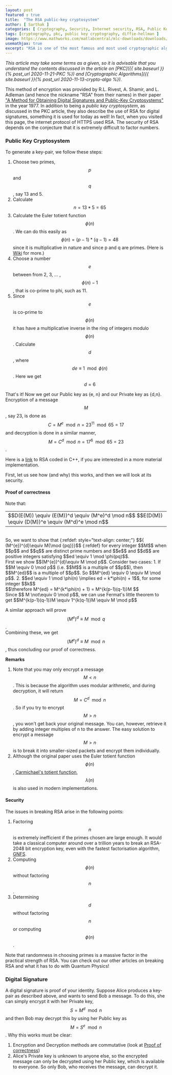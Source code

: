 ```yaml
---
layout: post
featured : true
title:  "The RSA public-key cryptosystem"
author: [ Sarthak ]
categories: [ Cryptography, Security, Internet security, RSA, Public Key Cryptography ]
tags: [cryptography, pkc, public key cryptography, diffie-hellman ]
image: https://www.mathworks.com/matlabcentral/mlc-downloads/downloads/submissions/38439/versions/1/screenshot.png 
usemathjax: true
excerpt: "RSA is one of the most famous and most used cryptographic algorithms. Let us take a peek behind the curtains of this beautiful mystery."
---
```


_This article may take some terms as a given, so it is advisable that you understand the contents discussed in the article on [PKC]({{ site.baseurl }}{% post_url 2020-11-21-PKC %}) and [Cryptographic Algorithms]({{ site.baseurl }}{% post_url 2020-11-13-crypto-algo %})._

This method of encryption was provided by R.L. Rivest, A. Shamir, and L. Adleman (and hence the nickname "RSA" from their names) in their paper ["A Method for Obtaining Digital Signatures and Public-Key Cryptosystems"](http://people.csail.mit.edu/rivest/Rsapaper.pdf) in the year 1977. In addition to being a _public key cryptosystem_, as discussed in the PKC article, they also describe the use of RSA for digital signatures, something it is used for today as well! In fact, when you visited this page, the internet protocol of HTTPS used RSA. The security of RSA depends on the conjecture that it is extremely difficult to factor numbers. 

### Public Key Cryptosystem
To generate a key-pair, we follow these steps:
1. Choose two primes, $$p$$ and $$q$$, say 13 and 5. 
2. Calculate $$n=13*5=65$$ 
3. Calculate the Euler totient function $$\phi(n)$$. We can do this easily as $$\phi(n)=(p-1)*(q-1)=48$$ since it is multiplicative in nature and since p and q are primes. (Here is [Wiki](https://en.wikipedia.org/wiki/Euler%27s_totient_function#Euler's_product_formula) for more.)
4. Choose a number $$e$$ between from 2, 3, ... , $$\phi(n)-1$$, that is co-prime to phi, such as 11.
5. Since $$e$$ is co-prime to $$\phi(n)$$ it has have a multiplicative inverse in the ring of integers modulo $$\phi(n)$$. Calculate $$d$$, where $$de \equiv 1 \mod \phi(n)$$. Here we get $$d=6$$

That's it! Now we get our Public key as {e, n} and our Private key as {d,n}.
Encryption of a message $$M$$, say 23, is done as $$C=M^e \mod n = 23^{11} \mod 65 = 17$$ and decryption is done in a similar manner, $$M=C^d \mod n = 17^6 \mod 65 = 23$$.

Here is a [link](https://github.com/5arthak01/Encryption/blob/master/RSA/rsa.cpp) to RSA coded in C++, if you are interested in a more material implementation.

First, let us see how (and why) this works, and then we will look at its security. 

#### Proof of correctness

Note that:

<table class="table table-bordered"><tr><td> 
$$D(E(M)) \equiv (E(M))^d \equiv (M^e)^d \mod n$$
$$E(D(M)) \equiv (D(M))^e \equiv (M^d)^e \mod n$$
</td></tr></table> 
<br>
So, we want to show that
{:refdef: style="text-align: center;"}
$${ (M^{e})^{d}\equiv M{\mod {pq}}}$$
{:refdef}
for every integer $$M$$ when $$p$$ and $$q$$ are distinct prime numbers and $$e$$ and $$d$$ are positive integers satisfying  $$ed \equiv 1 \mod \phi(pq)$$.<br>
First we show $$(M^{e})^{d}\equiv M \mod p$$. Consider two cases:
1. If $$M \equiv 0 \mod p$$ (i.e. $$M$$ is a multiple of $$p$$), then $$M^{ed}$$ is a multiple of $$p$$. So $$M^{ed} \equiv 0 \equiv M \mod p$$.
2. $$ed \equiv 1 \mod \phi(n) \implies ed = k*\phi(n) + 1$$, for some integer $$k$$<br> 
$$\therefore M^{ed} = M^{k*\phi(n) + 1} = M^{k(p-1)(q-1)}M $$<br>
Since $$ M \not\equiv 0 \mod p$$, we can use Fermat's little theorem to get
$$M^{k(p-1)(q-1)}M \equiv 1^{k(q-1)}M \equiv M \mod p$$ 

A similar approach will prove $$(M^{e})^{d}\equiv M \mod q$$. <br>
Combining these, we get $${ (M^{e})^{d}\equiv M{\mod {n}}}$$, thus concluding our proof of correctness.   

**Remarks**

1. Note that you may only encrypt a message $$M \lt n$$. This is because the algorithm uses modular arithmetic, and during decryption, it will return $$M=C^d \mod n$$. So if you try to encrypt $$M \gt n$$, you won't get back your original message. You can, however, retrieve it by adding integer multiples of n to the answer. The easy solution to encrypt a message $$M \gt n$$ is to break it into smaller-sized packets and encrypt them individually.
2. Although the original paper uses the Euler totient function $$\phi(n)$$, [Carmichael's totient function](https://en.wikipedia.org/wiki/Carmichael_function), $$\lambda(n)$$ is also used in modern implementations.

#### Security

The issues in breaking RSA arise in the following points:
1. Factoring $$n$$ is extremely inefficient if the primes chosen are large enough. It would take a classical computer around over a trillion years to break an RSA-2048 bit encryption key, even with the fastest factorisation algorithm, [GNFS](https://en.wikipedia.org/wiki/General_number_field_sieve).
2. Computing $$\phi(n)$$ without factoring $$n$$.
3. Determining $$d$$ without factoring $$n$$ or computing $$\phi(n)$$.

Note that randomness in choosing primes is a massive factor in the practical strength of RSA. You can check out our other articles on breaking RSA and what it has to do with Quantum Physics!

### Digital Signature

A digital signature is proof of your identity. Suppose Alice produces a key-pair as described above, and wants to send Bob a message. To do this, she can simply encrypt it with her Private key, $$S=M^d \mod n$$ and then Bob may decrypt this by using her Public key as $$M=S^e \mod n$$. Why this works must be clear:
1. Encryption and Decryption methods are commutative (look at [Proof of correctness](#Proof_of_correctness))
2. Alice's Private key is unknown to anyone else, so the encrypted message can only be decrypted using her Public key, which is available to everyone. So only Bob, who receives the message, can decrypt it.